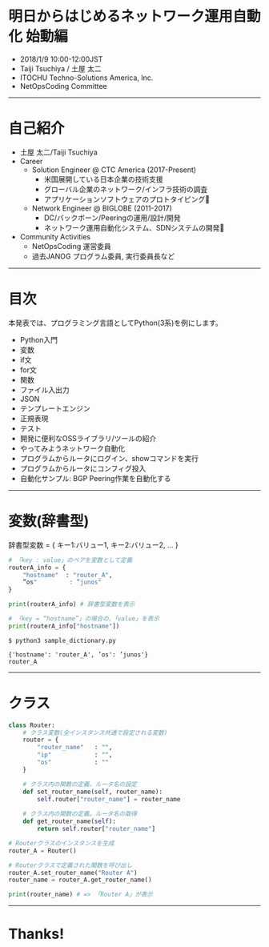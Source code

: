 # 明日からはじめるネットワーク運用自動化 始動編
- 2018/1/9 10:00-12:00JST
- Taiji Tsuchiya / 土屋 太二
- ITOCHU Techno-Solutions America, Inc.
- NetOpsCoding Committee

---

# 自己紹介
- 土屋 太二/Taiji Tsuchiya
- Career
  - Solution Engineer @ CTC America (2017-Present)
    - 米国展開している日本企業の技術支援
    - グローバル企業のネットワーク/インフラ技術の調査
    - アプリケーションソフトウェアのプロトタイピング
  - Network Engineer @ BIGLOBE (2011-2017)
    - DC/バックボーン/Peeringの運用/設計/開発
    - ネットワーク運用自動化システム、SDNシステムの開発
- Community Activities
  - NetOpsCoding 運営委員
  - 過去JANOG プログラム委員, 実行委員長など

---

# 目次
本発表では、プログラミング言語としてPython(3系)を例にします。

- Python入門
- 変数
- if文
- for文
- 関数
- ファイル入出力
- JSON
- テンプレートエンジン
- 正規表現
- テスト
- 開発に便利なOSSライブラリ/ツールの紹介
- やってみようネットワーク自動化
- プログラムからルータにログイン、showコマンドを実行
- プログラムからルータにコンフィグ投入
- 自動化サンプル: BGP Peering作業を自動化する

---

# 変数(辞書型)
辞書型変数 = { キー1:バリュー1, キー2:バリュー2, … }

```python
# 「key : value」のペアを変数として定義
routerA_info = {
    "hostname"  : "router_A",
    ”os"         : ”junos" 
}

print(routerA_info) # 辞書型変数を表示

# 「key = “hostname”」の場合の、「value」を表示
print(routerA_info["hostname"])
```

```
$ python3 sample_dictionary.py

{'hostname': 'router_A', ’os': ’junos'}
router_A
```

----

# クラス

```python
class Router:
    # クラス変数(全インスタンス共通で設定される変数)
    router = {
        "router_name"   : "",
        "ip"            : "",
        "os"            : ""
    }

    # クラス内の関数の定義。ルータ名の設定
    def set_router_name(self, router_name):
        self.router["router_name"] = router_name
    
    # クラス内の関数の定義。ルータ名の取得
    def get_router_name(self):
        return self.router["router_name"]

# Routerクラスのインスタンスを生成        
router_A = Router()

# Routerクラスで定義された関数を呼び出し
router_A.set_router_name("Router A")
router_name = router_A.get_router_name()

print(router_name) # => 「Router A」が表示

```

---

# Thanks!